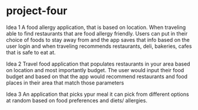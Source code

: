 # project-four

Idea 1
A food allergy application, that is based on location. When traveling able to find restaurants that are food allergy friendly.
Users can put in their choice of foods to stay away from and the app saves that info based on the user login and when traveling recommends restaurants, deli, bakeries, cafes that is safe to eat at.

Idea 2
Travel food application that populates restaurants in your area based on location and most importantly budget.
The user would input their food budget and based on that the app would recommend restaurants and food places in their area that match those parameters

Idea 3
An application that picks ypur meal it can pick from different options at random based on food preferences and diets/ allergies.


